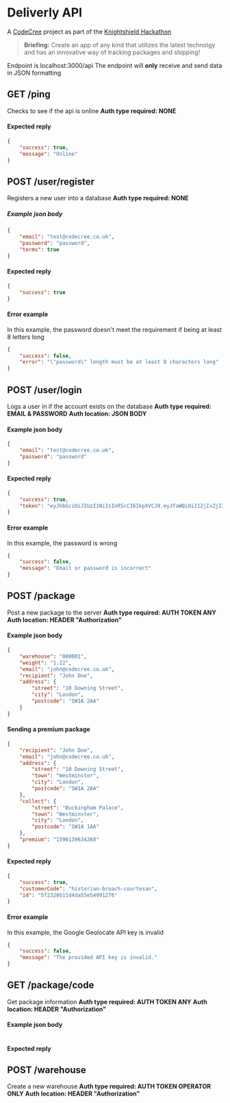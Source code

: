 # Deliverly API
A [CodeCree](https://www.codecree.co.uk) project as part of the [Knightshield Hackathon](https://knightshieldservice.github.io/knightshieldhackathon.github.io/)

> **Briefing:** Create an app of any kind that utilizes the latest technolgy and has an innovative way of tracking packages and shipping!

Endpoint is localhost:3000/api
The endpoint will **only** receive and send data in JSON formatting

## GET /ping
Checks to see if the api is online
**Auth type required: NONE**
#### Expected reply
```json
{
    "success": true,
    "message": "Online"
}
```

## POST /user/register
Registers a new user into a database
**Auth type required: NONE**
##### Example json body
```json
{
    "email": "test@codecree.co.uk",
    "password": "password",
    "terms": true
}
```

#### Expected reply
```json
{
    "success": true
}
```

#### Error example
In this example, the password doesn't meet the requirement if being at least 8 letters long
```json
{
    "success": false,
    "error": "\"password\" length must be at least 8 characters long"
}
```

## POST /user/login
Logs a user in if the account exists on the database
**Auth type required: EMAIL & PASSWORD**
**Auth location: JSON BODY**
#### Example json body
```json
{
    "email": "test@codecree.co.uk",
    "password": "password"
}
```

#### Expected reply
```json
{
    "success": true,
    "token": "eyJhbGciOiJIUzI1NiIsInR5cCI6IkpXVCJ9.eyJfaWQiOiI1ZjIxZjI3Yjk5MWU0NjUwOTQwZWFiMDkiLCJpYXQiOjE1OTYwNjIxNjJ9.t9C17-Sf_fIgNGy_PtlcHxRuqOPpaGbj8YJGKfCs-Pc"
}
```

#### Error example
In this example, the password is wrong
```json
{
    "success": false,
    "message": "Email or password is incorrect"
}
```

## POST /package
Post a new package to the server
**Auth type required: AUTH TOKEN ANY**
**Auth location: HEADER "Authorization"**
#### Example json body
```json
{
    "warehouse": "000001",
    "weight": "1.22",
    "email": "john@codecree.co.uk",
    "recipient": "John Doe",
    "address": {
        "street": "10 Downing Street",
        "city": "London",
        "postcode": "SW1A 2AA"
    }
}
```
#### Sending a premium package
```json
{
    "recipient": "John Doe",
    "email": "john@codecree.co.uk",
    "address": {
        "street": "10 Downing Street",
        "town": "Westminster",
        "city": "London",
        "postcode": "SW1A 2AA"
    },
    "collect": {
        "street": "Buckingham Palace",
        "town": "Westminster",
        "city": "London",
        "postcode": "SW1A 1AA"
    },
    "premium": "1596139634268"
}
```


#### Expected reply
```json
{
    "success": true,
    "customerCode": "historian-broach-courtesan",
    "id": "5f2328b11d4da55e54991276"
}
```

#### Error example
In this example, the Google Geolocate API key is invalid
```json
{
    "success": false,
    "message": "The provided API key is invalid."
}
```

## GET /package/code
Get package information
**Auth type required: AUTH TOKEN ANY**
**Auth location: HEADER "Authorization"**

#### Example json body
```json
```

#### Expected reply

## POST /warehouse
Create a new warehouse
**Auth type required: AUTH TOKEN OPERATOR ONLY**
**Auth location: HEADER "Authorization"**

